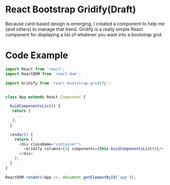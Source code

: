 # React Bootstrap Gridify(Draft)

Because card-based design is emerging, I created a component to help me (and others) to manage that trend. Gridify is a really simple React component for displaying a list of whatever you want into a bootstrap grid.

# Code Example

```javascript
import React from 'react';
import ReactDOM from 'react-dom';

import Gridify from 'react-bootstrap-gridify';


class App extends React.Component {

  buidComponentsList() {
   return [
     ...
   ];
  }

  render() {
    return (
      <div className="container">
        <Gridify columns={4} components={this.buidComponentsList()}/>
      </div>
    );
  }
}

ReactDOM.render(<App />, document.getElementById('app'));
```
